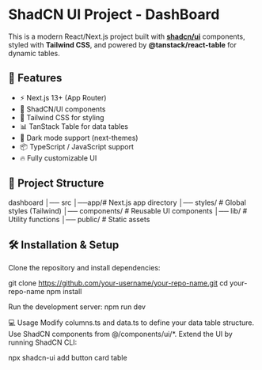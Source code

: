 # ShadCN UI Project - DashBoard

This is a modern React/Next.js project built with **[shadcn/ui](https://ui.shadcn.com/)** components, styled with **Tailwind CSS**, and powered by **@tanstack/react-table** for dynamic tables.

## 🚀 Features

- ⚡ Next.js 13+ (App Router)
- 🎨 ShadCN/UI components
- 💅 Tailwind CSS for styling
- 📊 TanStack Table for data tables
- 🌙 Dark mode support (next-themes)
- 📦 TypeScript / JavaScript support
- 🔥 Fully customizable UI

## 📂 Project Structure

dashboard
│── src 
      │──app/# Next.js app directory
            │── styles/ # Global styles (Tailwind)
      │── components/ # Reusable UI components
      │── lib/ # Utility functions
│── public/ # Static assets


## 🛠️ Installation & Setup

Clone the repository and install dependencies:

git clone https://github.com/your-username/your-repo-name.git
cd your-repo-name
npm install

Run the development server:
npm run dev

💻 Usage
Modify columns.ts and data.ts to define your data table structure.
Use ShadCN components from @/components/ui/*.
Extend the UI by running ShadCN CLI:

npx shadcn-ui add button card table


